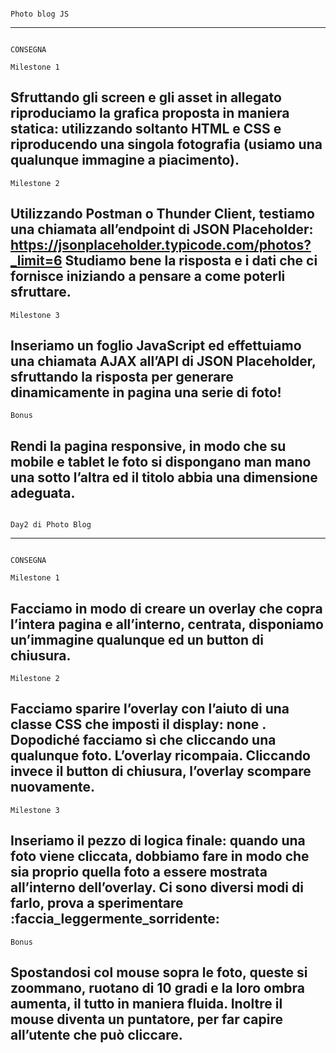                                                                           Photo blog JS

---

                                                                            CONSEGNA

``Milestone 1``

Sfruttando gli screen e gli asset in allegato riproduciamo la grafica proposta in maniera statica: utilizzando soltanto HTML e CSS e riproducendo una singola fotografia (usiamo una qualunque immagine a piacimento).
-

``Milestone 2``

Utilizzando Postman o Thunder Client, testiamo una chiamata all’endpoint di JSON Placeholder:
https://jsonplaceholder.typicode.com/photos?_limit=6
Studiamo bene la risposta e i dati che ci fornisce iniziando a pensare a come poterli sfruttare.
-

``Milestone 3``

Inseriamo un foglio JavaScript ed effettuiamo una chiamata AJAX all’API di JSON Placeholder, sfruttando la risposta per generare dinamicamente in pagina una serie di foto!
-

``Bonus``

Rendi la pagina responsive, in modo che su mobile e tablet le foto si dispongano man mano una sotto l’altra ed il titolo abbia una dimensione adeguata.
-

                                                                        Day2 di Photo Blog
---
                                                                            CONSEGNA                                                                       
                                                                    

``Milestone 1``

Facciamo in modo di creare un overlay che copra l’intera pagina e all’interno, centrata, disponiamo un’immagine qualunque ed un button di chiusura.
-
``Milestone 2``

Facciamo sparire l’overlay con l’aiuto di una classe CSS che imposti il display: none .
Dopodiché facciamo sì che cliccando una qualunque foto. L’overlay ricompaia.
Cliccando invece il button di chiusura, l’overlay scompare nuovamente.
-
``Milestone 3``

Inseriamo il pezzo di logica finale: quando una foto viene cliccata, dobbiamo fare in modo che sia proprio quella foto a essere mostrata all’interno dell’overlay.
Ci sono diversi modi di farlo, prova a sperimentare :faccia_leggermente_sorridente:
-
``Bonus``

Spostandosi col mouse sopra le foto, queste si zoommano, ruotano di 10 gradi e la loro ombra aumenta, il tutto in maniera fluida. Inoltre il mouse diventa un puntatore, per far capire all’utente che può cliccare.
-